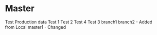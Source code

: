 # Master
Test Production data
Test 1
Test 2
Test 4
Test 3
branch1
branch2 - Added from Local
master1 - Changed

